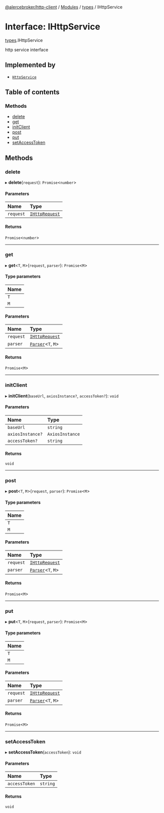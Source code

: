 [@alercebroker/http-client](../README.md) / [Modules](../modules.md) / [types](../modules/types.md) / IHttpService

# Interface: IHttpService

[types](../modules/types.md).IHttpService

http service interface

## Implemented by

- [`HttpService`](../classes/index.HttpService.md)

## Table of contents

### Methods

- [delete](types.IHttpService.md#delete)
- [get](types.IHttpService.md#get)
- [initClient](types.IHttpService.md#initclient)
- [post](types.IHttpService.md#post)
- [put](types.IHttpService.md#put)
- [setAccessToken](types.IHttpService.md#setaccesstoken)

## Methods

### delete

▸ **delete**(`request`): `Promise`<`number`\>

#### Parameters

| Name | Type |
| :------ | :------ |
| `request` | [`IHttpRequest`](../modules/types.md#ihttprequest) |

#### Returns

`Promise`<`number`\>

___

### get

▸ **get**<`T`, `M`\>(`request`, `parser`): `Promise`<`M`\>

#### Type parameters

| Name |
| :------ |
| `T` |
| `M` |

#### Parameters

| Name | Type |
| :------ | :------ |
| `request` | [`IHttpRequest`](../modules/types.md#ihttprequest) |
| `parser` | [`Parser`](../modules/types.md#parser)<`T`, `M`\> |

#### Returns

`Promise`<`M`\>

___

### initClient

▸ **initClient**(`baseUrl`, `axiosInstance?`, `accessToken?`): `void`

#### Parameters

| Name | Type |
| :------ | :------ |
| `baseUrl` | `string` |
| `axiosInstance?` | `AxiosInstance` |
| `accessToken?` | `string` |

#### Returns

`void`

___

### post

▸ **post**<`T`, `M`\>(`request`, `parser`): `Promise`<`M`\>

#### Type parameters

| Name |
| :------ |
| `T` |
| `M` |

#### Parameters

| Name | Type |
| :------ | :------ |
| `request` | [`IHttpRequest`](../modules/types.md#ihttprequest) |
| `parser` | [`Parser`](../modules/types.md#parser)<`T`, `M`\> |

#### Returns

`Promise`<`M`\>

___

### put

▸ **put**<`T`, `M`\>(`request`, `parser`): `Promise`<`M`\>

#### Type parameters

| Name |
| :------ |
| `T` |
| `M` |

#### Parameters

| Name | Type |
| :------ | :------ |
| `request` | [`IHttpRequest`](../modules/types.md#ihttprequest) |
| `parser` | [`Parser`](../modules/types.md#parser)<`T`, `M`\> |

#### Returns

`Promise`<`M`\>

___

### setAccessToken

▸ **setAccessToken**(`accessToken`): `void`

#### Parameters

| Name | Type |
| :------ | :------ |
| `accessToken` | `string` |

#### Returns

`void`
